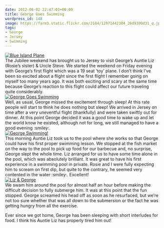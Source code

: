 ```yaml
---
date: 2012-06-02 22:47:03+00:00
title: George Goes Swimming
wordpress_id: 148
image: https://farm3.static.flickr.com/2184/12971442384_26d9300d31_q.jpg
tags:
- George
- Jersey
- Swimming
---
```


<div class="flickr image alignright"><span><a title="Blue Island Plane" href="http://farm8.static.flickr.com/7377/12971188133_d0ee23134a_b.jpg" class="image"><img src="http://farm8.static.flickr.com/7377/12971188133_d0ee23134a_q.jpg" alt="Blue Island Plane"></a><a title="View on Flickr" href="https://www.flickr.com/photos/richard-perry/12971188133/" class="flickrlink"> </a></span></div>
The Jubilee weekend has brought us to Jersey to visit George’s Auntie Liz (Rosie’s sister) & Uncle
Steve. We started the weekend on Friday evening with George’s first flight which was a 19 seat ‘toy’
plane. I don’t think I’ve been so excited about a flight since the first flight I remember going on
myself too many years ago. It was both exciting and scary at the same time because George’s reaction
to this flight could affect our future traveling quite considerably.

<div class="flickr image alignleft"><span><a title="George Goes Swimming" href="http://farm8.static.flickr.com/7437/12971457924_cfe8316cf3_b.jpg" class="image"><img src="http://farm8.static.flickr.com/7437/12971457924_cfe8316cf3_q.jpg" alt="George Goes Swimming"></a><a title="View on Flickr" href="https://www.flickr.com/photos/richard-perry/12971457924/" class="flickrlink"> </a></span></div>
Well, as usual, George missed the excitement through sleep! At this rate people will start to think
he does nothing but sleep! We arrived in Jersey on time after a very uneventful flight (thankfully)
and were taken swiftly out for dinner. At this point George decided it was a good time to wake up
and let the world know he existed, although not for long, we still managed to have a good evening
:smiley:.

<div class="flickr image alignright"><span><a title="George Swimming!" href="http://farm8.static.flickr.com/7365/12971017255_5655de0106_b.jpg" class="image"><img src="http://farm8.static.flickr.com/7365/12971017255_5655de0106_q.jpg" alt="George Swimming!"></a><a title="View on Flickr" href="https://www.flickr.com/photos/richard-perry/12971017255/" class="flickrlink"> </a></span></div>
This morning Auntie Liz took us to the pool where she works so that George could have his first
proper swimming lesson. We stopped at the fish market on the way to the pool to pick up food for our
barbecue and, no surprise, George slept the whole time. Liz arranged for us to have some time alone
in the pool, which was absolutely brilliant. It was great to have his first experience in a swimming
pool in private. Rosie and I were fully expecting him to scream on first dip, but quite to the
contrary, he seemed very contented in the water :smiley:. Excellent!

<div class="flickr image alignleft"><span><a title="Liz &amp; George" href="http://farm8.static.flickr.com/7447/12971147403_e127f6d832_b.jpg" class="image"><img src="http://farm8.static.flickr.com/7447/12971147403_e127f6d832_q.jpg" alt="Liz &amp; George"></a><a title="View on Flickr" href="https://www.flickr.com/photos/richard-perry/12971147403/" class="flickrlink"> </a></span></div>
We swam him around the pool for almost half an hour before making the difficult decision to fully
submerge him. It was at this point that the fun stopped. George screamed his head off as soon as he
resurfaced, but we’re not too sure whether that was all down to the submersion or the fact he was
getting hungry from all the exercise.

Ever since we got home, George has been sleeping with short interludes for food. I think his Auntie
Liz has properly tired him out!
